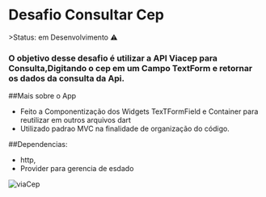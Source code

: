 <h1>Desafio Consultar Cep</h1>
 >Status: em Desenvolvimento ⚠️

### O objetivo desse desafio é utilizar a API Viacep para Consulta,Digitando o cep em um Campo TextForm e retornar os dados da consulta da Api.

##Mais sobre o App
+ Feito a Componentização dos Widgets TexTFormField e Container para reutilizar em outros arquivos dart
+ Utilizado padrao MVC na finalidade de organização do código.

##Dependencias:

+ http,
+ Provider para gerencia de esdado

![viaCep](https://user-images.githubusercontent.com/98062365/163898443-a26de2dc-75c2-4df8-8ddf-ae85af3b3b79.gif)

